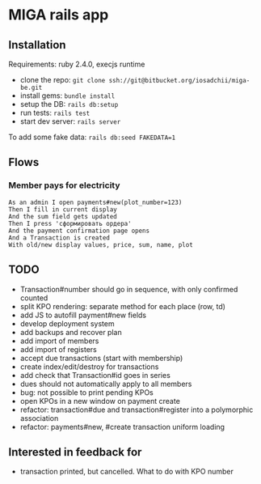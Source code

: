 # MIGA rails app

## Installation

Requirements: ruby 2.4.0, execjs runtime

* clone the repo: `git clone ssh://git@bitbucket.org/iosadchii/miga-be.git`
* install gems: `bundle install`
* setup the DB: `rails db:setup`
* run tests: `rails test`
* start dev server: `rails server`

To add some fake data: `rails db:seed FAKEDATA=1`


## Flows

### Member pays for electricity

    As an admin I open payments#new(plot_number=123)
    Then I fill in current display
    And the sum field gets updated
    Then I press 'сформировать ордера'
    And the payment confirmation page opens
    And a Transaction is created
    With old/new display values, price, sum, name, plot


## TODO

* Transaction#number should go in sequence, with only confirmed counted
* split KPO rendering: separate method for each place (row, td)
* add JS to autofill payment#new fields
* develop deployment system
* add backups and recover plan
* add import of members
* add import of registers
* accept due transactions (start with membership)
* create index/edit/destroy for transactions
* add check that Transaction#id goes in series
* dues should not automatically apply to all members
* bug: not possible to print pending KPOs
* open KPOs in a new window on payment create
* refactor: transaction#due and transaction#register into a polymorphic association
* refactor: payments#new, #create transaction uniform loading

## Interested in feedback for

* transaction printed, but cancelled. What to do with KPO number
